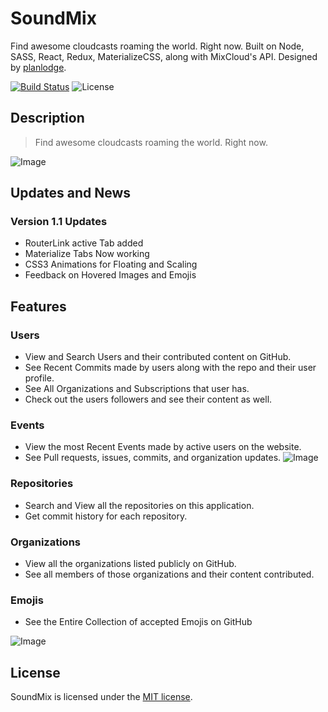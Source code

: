 # SoundMix

Find awesome cloudcasts roaming the world. Right now. Built on Node, SASS, React, Redux, MaterializeCSS, along with MixCloud's API. Designed by [planlodge](https://planlodge.com).

[![Build Status](https://travis-ci.org/stevenbenner/jquery-powertip.svg?branch=master)](https://travis-ci.org/stevenbenner/jquery-powertip)
![License](https://img.shields.io/packagist/l/doctrine/orm.svg)


## Description

> Find awesome cloudcasts roaming the world. Right now.

![Image](https://github.com/planlodge/soundmix/blob/master/screenshots/screen1.png?raw=true)

## Updates and News

### Version 1.1 Updates
- RouterLink active Tab added
- Materialize Tabs Now working
- CSS3 Animations for Floating and Scaling
- Feedback on Hovered Images and Emojis

## Features

### Users
- View and Search Users and their contributed content on GitHub.
- See Recent Commits made by users along with the repo and their user profile.
- See All Organizations and Subscriptions that user has.
- Check out the users followers and see their content as well.
### Events
- View the most Recent Events made by active users on the website.
- See Pull requests, issues, commits, and organization updates.
![Image](https://github.com/planlodge/soundmix/blob/master/screenshots/screen2.png?raw=true)

### Repositories
- Search and View all the repositories on this application.
- Get commit history for each repository.
### Organizations
- View all the organizations listed publicly on GitHub.
- See all members of those organizations and their content contributed.
### Emojis
- See the Entire Collection of accepted Emojis on GitHub

![Image](https://github.com/planlodge/soundmix/blob/master/screenshots/screen3.png?raw=true)

## License

SoundMix is licensed under the [MIT license](http://opensource.org/licenses/MIT).
